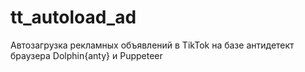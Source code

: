 # tt_autoload_ad
Автозагрузка рекламных объявлений в TikTok на базе антидетект браузера Dolphin{anty} и Puppeteer
